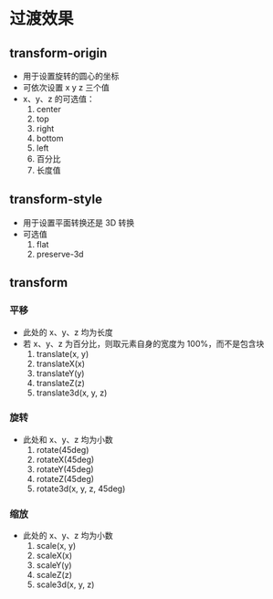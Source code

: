 # 过渡效果

## transform-origin

- 用于设置旋转的圆心的坐标
- 可依次设置 x y z 三个值
- x、y、z 的可选值：
  1. center
  2. top
  3. right
  4. bottom
  5. left
  6. 百分比
  7. 长度值

## transform-style

- 用于设置平面转换还是 3D 转换
- 可选值
  1. flat
  2. preserve-3d

## transform

### 平移

- 此处的 x、y、z 均为长度
- 若 x、y、z 为百分比，则取元素自身的宽度为 100%，而不是包含块
  1. translate(x, y)
  2. translateX(x)
  3. translateY(y)
  4. translateZ(z)
  5. translate3d(x, y, z)

### 旋转

- 此处和 x、y、z 均为小数
  1. rotate(45deg)
  2. rotateX(45deg)
  3. rotateY(45deg)
  4. rotateZ(45deg)
  5. rotate3d(x, y, z, 45deg)

### 缩放

- 此处的 x、y、z 均为小数
  1. scale(x, y)
  2. scaleX(x)
  3. scaleY(y)
  4. scaleZ(z)
  5. scale3d(x, y, z)
